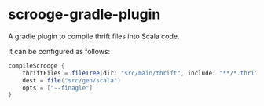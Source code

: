 scrooge-gradle-plugin
=====================

A gradle plugin to compile thrift files into Scala code.  

It can be configured as follows:
```Groovy
compileScrooge {
    thriftFiles = fileTree(dir: "src/main/thrift", include: "**/*.thrift")
    dest = file("src/gen/scala")
    opts = ["--finagle"]
}
```
